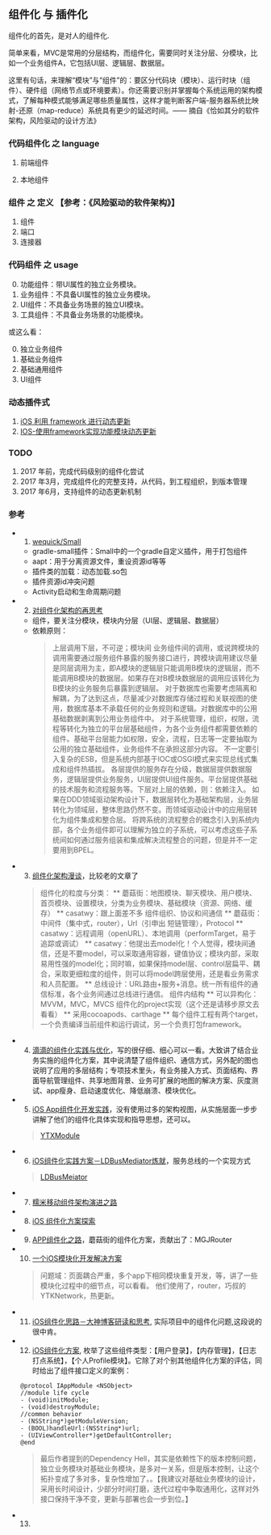 ## 组件化 与 插件化

组件化的首先，是对人的组件化.

简单来看，MVC是常用的分层结构，而组件化，需要同时关注分层、分模块，比如一个业务组件A，它包括UI层、逻辑层、数据层。

这里有句话，来理解“模块”与“组件”的：要区分代码块（模块）、运行时块（组件）、硬件组（网络节点或环境要素）。你还需要识别并掌握每个系统运用的架构模式，了解每种模式能够满足哪些质量属性，这样才能判断客户端-服务器系统比映射-还原（map-reduce）系统具有更少的延迟时间。—— 摘自《恰如其分的软件架构，风险驱动的设计方法》

### 代码组件化 之 language

1. 前端组件

2. 本地组件

### 组件 之 定义 【参考：《风险驱动的软件架构》】

1. 组件
2. 端口
3. 连接器

### 代码组件 之 usage

0. 功能组件：带UI属性的独立业务模块。
1. 业务组件：不具备UI属性的独立业务模块。
2. UI组件：不具备业务场景的独立UI模块。
3. 工具组件：不具备业务场景的功能模块。

或这么看：

0. 独立业务组件
1. 基础业务组件
2. 基础通用组件
3. UI组件

### 动态插件式

1. [iOS 利用 framework 进行动态更新](https://yq.aliyun.com/articles/3024)
2. [IOS-使用framework实现功能模块动态更新](http://blog.csdn.net/like7xiaoben/article/details/44081257)

### TODO

1. 2017 年前，完成代码级别的组件化尝试
2. 2017 年3月，完成组件化的完整支持，从代码，到工程组织，到版本管理
3. 2017 年6月，支持组件的动态更新机制

### 参考

  * 1. [wequick/Small](https://github.com/wequick/Small)
    - gradle-small插件：Small中的一个gradle自定义插件，用于打包组件
    - aapt：用于分离资源文件，重设资源id等等
    - 插件类的加载：动态加载.so包
    - 插件资源id冲突问题
    - Activity启动和生命周期问题

  * 2. [对组件化架构的再思考](http://blog.csdn.net/fallenink/article/details/52884348)
    - 组件，要关注分模块，模块内分层（UI层、逻辑层、数据层）
    - 依赖原则：
      > 上层调用下层，不可逆；模块间
      > 业务组件间的调用，或说跨模块的调用需要通过服务组件暴露的服务接口进行，跨模块调用建议尽量是同层调用为主，即A模块的逻辑层只能调用B模块的逻辑层，而不能调用B模块的数据层。如果存在对B模块数据层的调用应该转化为B模块的业务服务后暴露到逻辑层。
      > 对于数据库也需要考虑隔离和解耦，为了达到这点，尽量减少对数据库存储过程和关联视图的使用，数据库基本不承载任何的业务规则和逻辑。对数据库中的公用基础数据剥离到公用业务组件中。
      > 对于系统管理，组织，权限，流程等转化为独立的平台层基础组件，为各个业务组件都需要依赖的组件。基础平台层能力如权限，安全，流程，日志等一定要抽取为公用的独立基础组件，业务组件不在承担这部分内容。
      > 不一定要引入复杂的ESB，但是系统内部基于IOC或OSGI模式来实现总线式集成和组件热插拔。
      > 各层提供的服务存在分级，数据层提供数据服务，逻辑层提供业务服务，UI层提供UI组件服务。平台层提供基础的技术服务和流程服务等。下层对上层的依赖，则：依赖注入。
      > 如果在DDD领域驱动架构设计下，数据层转化为基础架构层，业务层转化为领域层，整体思路仍然不变。而领域驱动设计中的应用层转化为组件集成和整合层。
      > 将跨系统的流程整合的概念引入到系统内部，各个业务组件即可以理解为独立的子系统，可以考虑这些子系统间如何通过服务组装和集成解决流程整合的问题，但是并不一定要用到BPEL。

  * 3. [组件化架构漫谈](http://blog.csdn.net/fallenink/article/details/52895417)，比较老的文章了
    > 组件化的粒度与分类：
      ** 蘑菇街：地图模块、聊天模块、用户模块、首页模块、设置模块，分类为业务模块、基础模块（资源、网络、缓存）
      ** casatwy：跟上面差不多
    > 组件组织、协议和间通信
      ** 蘑菇街：中间件（集中式，router），Url（引申出 短链管理），Protocol
      ** casatwy：远程调用（openURL）、本地调用（performTarget，易于追踪或调试）
      ** casatwy：他提出去model化！个人觉得，模块间通信，还是不要model，可以采取通用容器，键值协议；模块内部，采取易用性强的model化；同时嘛，如果保持model层、control层扁平、耦合，采取更细粒度的组件，则可以将model跨层使用，还是看业务需求和人员配置。
      ** 总线设计：URL路由+服务+消息。统一所有组件的通信标准，各个业务间通过总线进行通信。
    > 组件内结构
      ** 可以异构化：MVVM，MVC，MVCS
    > 组件化的project实现（这个还是请移步原文去看看）
      ** 采用cocoapods、carthage
      ** 每个组件工程有两个target，一个负责编译当前组件和运行调试，另一个负责打包framework。

  * 4. [滴滴的组件化实践与优化](http://blog.csdn.net/fallenink/article/details/52905347)，写的很仔细、细心可以一看。大致讲了结合业务实施的组件化方案，其中说清楚了组件组织、通信方式，另外配的图也说明了应用的多层结构；专项技术里头，有业务接入方式、页面结构、界面导航管理组件、共享地图背景、业务可扩展的地图的解决方案、灰度测试、app瘦身、启动速度优化、降低崩溃、模块优化。
  * 5. [iOS App组件化开发实践](http://blog.csdn.net/fallenink/article/details/52905701)，没有使用过多的架构视图，从实施层面一步步讲解了他们的组件化具体实现和指导思想，还可以。
    > [YTXModule](https://github.com/mdsb100/YTXModule/blob/master/Example/Tests/TestYTXModuleSpec.m)

  * 6. [ iOS组件化实践方案－LDBusMediator炼就](http://blog.csdn.net/fallenink/article/details/52905760)，服务总线的一个实现方式
    > [LDBusMeiator](https://github.com/Lede-Inc/LDBusMediator.git)

  * 7. [糯米移动组件架构演进之路](http://blog.csdn.net/fallenink/article/details/52905833)
  * 8. [iOS 组件化方案探索](http://blog.csdn.net/fallenink/article/details/52905854)
  * 9. [APP组件化之路](http://blog.csdn.net/fallenink/article/details/52905874)，蘑菇街的组件化方案，贡献出了：MGJRouter
  * 10. [一个iOS模块化开发解决方案](http://blog.csdn.net/fallenink/article/details/53063823)
    > 问题域：页面耦合严重，多个app下相同模块重复开发，等，讲了一些模块化过程中的细节点，可以看看。
    > 他们使用了，router，巧叔的YTKNetwork，热更新。

  * 11. [iOS组件化思路－大神博客研读和思考](http://blog.csdn.net/fallenink/article/details/53127082), 实际项目中的组件化问题,这段说的很中肯。

  * 12. [iOS组件化方案](http://mrpeak.cn/blog/module/?utm_source=tuicool&utm_medium=referral), 枚举了这些组件类型：【用户登录】，【内存管理】，【日志打点系统】，【个人Profile模块】。它除了对个别其他组件化方案的评估，同时给出了组件接口定义的案例：
    ```
    @protocol IAppModule <NSObject>
    //module life cycle
    - (void)initModule;
    - (void)destroyModule;
    //common behavior
    - (NSString*)getModuleVersion;
    - (BOOL)handleUrl:(NSString*)url;
    - (UIViewController*)getDefaultController;
    @end
    ```
    > 最后作者提到的Dependency Hell，其实是依赖性下的版本控制问题，独立业务模块对基础业务模块，是多对一关系，但是版本控制，让这个拓扑变成了多对多，复杂性增加了。。【我建议对基础业务模块的设计，采用长时间设计，少部分时间打磨，迭代过程中争取通用化，这样对外接口保持干净不变，更新与部署也会一步到位。】

  * 13. []()
